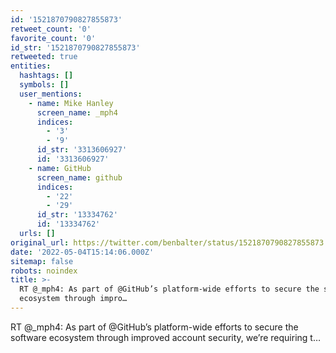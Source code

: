 ```yaml
---
id: '1521870790827855873'
retweet_count: '0'
favorite_count: '0'
id_str: '1521870790827855873'
retweeted: true
entities:
  hashtags: []
  symbols: []
  user_mentions:
    - name: Mike Hanley
      screen_name: _mph4
      indices:
        - '3'
        - '9'
      id_str: '3313606927'
      id: '3313606927'
    - name: GitHub
      screen_name: github
      indices:
        - '22'
        - '29'
      id_str: '13334762'
      id: '13334762'
  urls: []
original_url: https://twitter.com/benbalter/status/1521870790827855873
date: '2022-05-04T15:14:06.000Z'
sitemap: false
robots: noindex
title: >-
  RT @_mph4: As part of @GitHub’s platform-wide efforts to secure the software
  ecosystem through impro…
---
```


RT @_mph4: As part of @GitHub’s platform-wide efforts to secure the software ecosystem through improved account security, we’re requiring t…